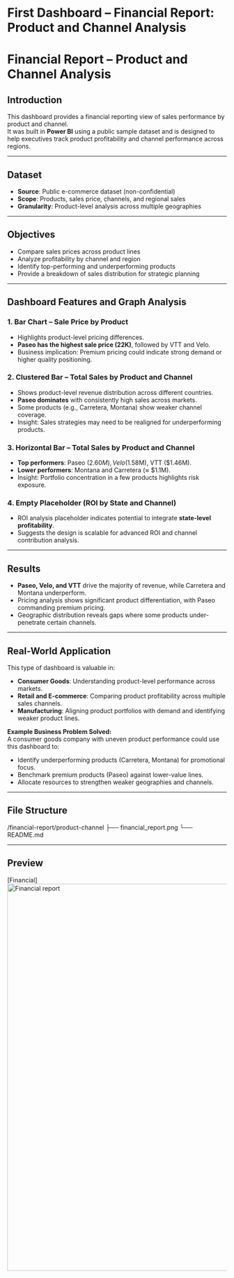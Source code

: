 # First Dashboard – Financial Report: Product and Channel Analysis
# Financial Report – Product and Channel Analysis

## Introduction
This dashboard provides a financial reporting view of sales performance by product and channel.  
It was built in **Power BI** using a public sample dataset and is designed to help executives track product profitability and channel performance across regions.

---

## Dataset
- **Source**: Public e-commerce dataset (non-confidential)  
- **Scope**: Products, sales price, channels, and regional sales  
- **Granularity**: Product-level analysis across multiple geographies

---

## Objectives
- Compare sales prices across product lines  
- Analyze profitability by channel and region  
- Identify top-performing and underperforming products  
- Provide a breakdown of sales distribution for strategic planning

---

## Dashboard Features and Graph Analysis

### 1. Bar Chart – Sale Price by Product
- Highlights product-level pricing differences.  
- **Paseo has the highest sale price (22K)**, followed by VTT and Velo.  
- Business implication: Premium pricing could indicate strong demand or higher quality positioning.

### 2. Clustered Bar – Total Sales by Product and Channel
- Shows product-level revenue distribution across different countries.  
- **Paseo dominates** with consistently high sales across markets.  
- Some products (e.g., Carretera, Montana) show weaker channel coverage.  
- Insight: Sales strategies may need to be realigned for underperforming products.

### 3. Horizontal Bar – Total Sales by Product and Channel
- **Top performers**: Paseo ($2.60M), Velo ($1.58M), VTT ($1.46M).  
- **Lower performers**: Montana and Carretera (≈ $1.1M).  
- Insight: Portfolio concentration in a few products highlights risk exposure.

### 4. Empty Placeholder (ROI by State and Channel)
- ROI analysis placeholder indicates potential to integrate **state-level profitability**.  
- Suggests the design is scalable for advanced ROI and channel contribution analysis.

---

## Results
- **Paseo, Velo, and VTT** drive the majority of revenue, while Carretera and Montana underperform.  
- Pricing analysis shows significant product differentiation, with Paseo commanding premium pricing.  
- Geographic distribution reveals gaps where some products under-penetrate certain channels.  

---

## Real-World Application
This type of dashboard is valuable in:  
- **Consumer Goods**: Understanding product-level performance across markets.  
- **Retail and E-commerce**: Comparing product profitability across multiple sales channels.  
- **Manufacturing**: Aligning product portfolios with demand and identifying weaker product lines.

**Example Business Problem Solved:**  
A consumer goods company with uneven product performance could use this dashboard to:  
- Identify underperforming products (Carretera, Montana) for promotional focus.  
- Benchmark premium products (Paseo) against lower-value lines.  
- Allocate resources to strengthen weaker geographies and channels.

---

## File Structure


/financial-report/product-channel
├── financial_report.png
└── README.md


---

## Preview
[Financial]
<img width="1536" height="889" alt="Financial report" src="https://github.com/user-attachments/assets/d84f472b-4ad7-42ea-809f-33330e9f3486" />
